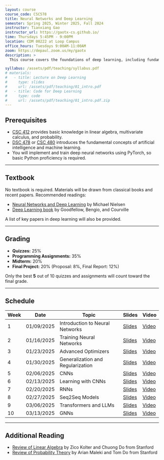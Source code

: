 ```yaml
---
layout: course
course_code: CSC578
title: Neural Networks and Deep Learning
semester: Spring 2025, Winter 2025, Fall 2024
instructor: Tianxiang Gao
instructor_url: https://gaotx-cs.github.io/
time: Thursdays 5:45PM - 9:00PM
location: CDM 00222 at Loop Campus
office_hours: Tuesdays 9:00AM-11:00AM
zoom: https://depaul.zoom.us/my/gaotx
description: >
  This course covers the foundations of deep learning, including fundamental neural network architectures (e.g., multilayer perceptrons) and training methodologies, including advanced optimization techniques (e.g., momentum, RMSprop, Adam). It also addresses generalization and regularization strategies (e.g., overparameterization, the double descent phenomenon, and weight decay). We will explore cutting-edge neural network architectures, including convolutional neural networks (CNNs), recurrent neural networks (RNNs), transformers (e.g., GPT and BERT), and graph neural networks (GNNs). Students will gain hands-on experience by implementing these models and applying them to real-world problems in computer vision, natural language processing, and graph machine learning.

syllabus: /assets/pdf/teaching/syllabus.pdf
# materials:
#   - title: Lecture on Deep Learning
#     type: slides
#     url: /assets/pdf/teaching/01_intro.pdf
#   - title: Code for Deep Learning
#     type: code
#     url: /assets/pdf/teaching/01_intro.pdf.zip
---
```



## Prerequisites
- [CSC 412](https://www.cdm.depaul.edu/academics/pages/courseinfo.aspx?Subject=CSC&CatalogNbr=412) provides basic knowledge in linear algebra, multivariate calculus, and probability.
- [DSC 478](https://www.cdm.depaul.edu/academics/pages/courseinfo.aspx?CrseId=012551) or [CSC 480](https://www.cdm.depaul.edu/academics/pages/courseinfo.aspx?CrseId=001513) introduces the fundamental concepts of artificial intelligence and machine learning.
- You will implement and train deep neural networks using PyTorch, so basic Python proficiency is required.

---
## Textbook
No textbook is required. Materials will be drawn from classical books and recent papers. Recommended readings:  

- [Neural Networks and Deep Learning](http://neuralnetworksanddeeplearning.com/) by Michael Nielsen  
- [Deep Learning book](https://www.deeplearningbook.org/) by Goodfellow, Bengio, and Courville  

A list of key papers in deep learning will also be provided.

---
## Grading
- **Quizzes:** 25%  
- **Programming Assignments:** 35%  
- **Midterm:** 20%  
- **Final Project:** 20% (Proposal: 8%, Final Report: 12%)  

Only the best **5** out of 10 quizzes and assignments will count toward the final grade.

---
## Schedule

| Week | Date       | Topic                                | Slides                                       | Video                  |
|------|------------|--------------------------------------|----------------------------------------------|------------------------|
| 1    | 01/09/2025 | Introduction to Neural Networks      | [Slides](/assets/pdf/teaching/01_intro.pdf)  | [Video](#)             |
| 2    | 01/16/2025 | Training Neural Networks            | [Slides](/assets/pdf/teaching/02_train.pdf)  | [Video](#)             |
| 3    | 01/23/2025 | Advanced Optimizers                 | [Slides](/assets/pdf/teaching/03_opt.pdf)    | [Video](#)             |
| 4    | 01/30/2025 | Generalization and Regularization   | [Slides](/assets/pdf/teaching/04_Gen.pdf)    | [Video](#)             |
| 5    | 02/06/2025 | CNNs                                | [Slides](/assets/pdf/teaching/05_cnn.pdf)    | [Video](#)             |
| 6    | 02/13/2025 | Learning with CNNs                  | [Slides](/assets/pdf/teaching/06_cv.pdf)     | [Video](#)             |
| 7    | 02/20/2025 | RNNs                                | [Slides](/assets/pdf/teaching/07_rnn.pdf)    | [Video](#)             |
| 8    | 02/27/2025 | Seq2Seq Models                      | [Slides](/assets/pdf/teaching/08_seq2seq.pdf)| [Video](#)             |
| 9    | 03/06/2025 | Transformers and LLMs               | [Slides](/assets/pdf/teaching/09_llm.pdf)    | [Video](#)             |
| 10   | 03/13/2025 | GNNs                                | [Slides](/assets/pdf/teaching/10_gnn.pdf)    | [Video](#)             |

---
## Additional Reading
- [Review of Linear Algebra](/assets/pdf/teaching/cs229-linalg.pdf) by Zico Kolter and Chuong Do from Stanford
- [Review of Probability Theory](/assets/pdf/teaching/cs229-prob.pdf) by Arian Maleki and Tom Do from Stanford 


